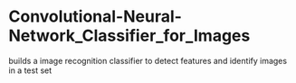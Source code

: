 # Convolutional-Neural-Network_Classifier_for_Images
builds a image recognition classifier to detect features and identify images in a test set
